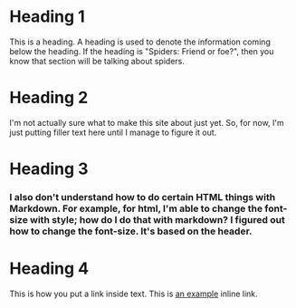 
# Heading 1

This is a heading. A heading is used to denote the information coming below the heading. If the heading is "Spiders: Friend or foe?", then you know that section will be talking about spiders.

# Heading 2

I'm not actually sure what to make this site about just yet. So, for now, I'm just putting filler text here until I manage to figure it out.

# Heading 3

### I also don't understand how to do certain HTML things with Markdown. For example, for html, I'm able to change the font-size with style; how do I do that with markdown? I figured out how to change the font-size. It's based on the header.

# Heading 4
This is how you put a link inside text.
This is [an example](http://example.com/ "Title") inline link.
